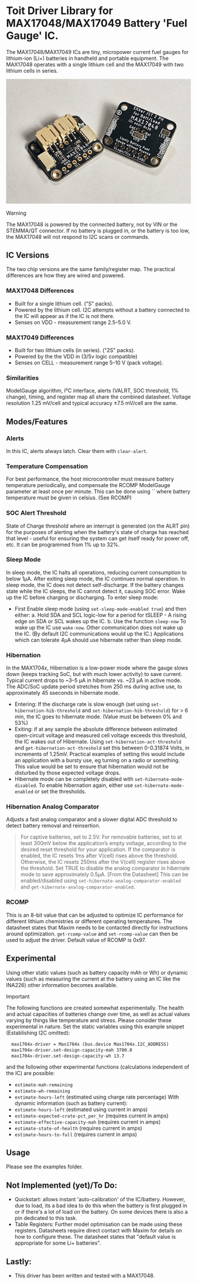 # Toit Driver Library for MAX17048/MAX17049 Battery 'Fuel Gauge' IC.

The MAX17048/MAX17049 ICs are tiny, micropower current fuel gauges for lithium-ion (Li+) batteries in handheld and portable equipment. The MAX17048 operates with a single lithium cell and the MAX17049 with two lithium cells in series.

![Front and back of a module with a BH1750](images/adafruit-max17048.jpg)

> [!WARNING]
> The MAX17048 is powered by the connected battery, not by VIN or the STEMMA/QT connector.
> If no battery is plugged in, or the battery is too low, the MAX17048 will not respond to I2C scans or commands.

## IC Versions
The two chip versions are the same family/register map.  The practical differences are how they are wired and powered.
### MAX17048 Differences
* Built for a single lithium cell. ("S" packs).
* Powered by the lithium cell.  I2C attempts without a battery connected to the IC will appear as if the IC is not there.
* Senses on VDD - measurement range 2.5–5.0 V.
### MAX17049 Differences
* Built for two lithium cells (in series). ("2S" packs).
* Powered by the the VDD in (3/5v logic compatible)
* Senses on CELL - measurement range 5–10 V (pack voltage).
### Similarities
ModelGauge algorithm, I²C interface, alerts (VALRT, SOC threshold, 1% change), timing, and register map all share the combined datasheet. Voltage resolution 1.25 mV/cell and typical accuracy ±7.5 mV/cell are the same.

## Modes/Features
### Alerts
In this IC, alerts always latch.  Clear them with `clear-alert`.

### Temperature Compensation
For best performance, the host microcontroller must measure battery temperature periodically, and compensate the RCOMP ModelGauge parameter at least once per minute.  This can be done using `` where battery temperature must be given in celsius.  (See RCOMP)

### SOC Alert Threshold
State of Charge threshold where an interrupt is generated (on the ALRT pin) for the purposes of alerting when the battery's state of charge has reached that level - useful for ensuring the system can get itself ready for power off, etc.  It can be programmed from 1% up to 32%.

### Sleep Mode
In sleep mode, the IC halts all operations, reducing current consumption to below 1μA. After exiting sleep mode, the IC continues normal operation. In sleep mode, the IC does not detect self-discharge. If the battery changes state while the IC sleeps, the IC cannot detect it, causing SOC error. Wake up the IC before charging or discharging. To enter sleep mode:
  - First Enable sleep mode (using `set-sleep-mode-enabled true`) and then either:
    a. Hold SDA and SCL logic-low for a period for tSLEEP - A rising edge on SDA or SCL wakes up the IC.
    b. Use the function `sleep-now` To wake up the IC use `wake-now`.  Other communication does not wake up the IC. (By default I2C communications would up the IC.)
Applications which can tolerate 4μA should use hibernate rather than sleep mode.

### Hibernation
In the MAX1704x, Hibernation is a low-power mode where the gauge slows down (keeps tracking SoC, but with much lower activity) to save current. Typical current drops to ~3–5 µA in hibernate vs. ~23 µA in active mode. The ADC/SoC update period stretches from 250 ms during active use, to approximately 45 sseconds in hibernate mode.
- Entering:  If the discharge rate is slow enough (set using `set-hibernation-hib-threshold` and `set-hibernation-hib-threshold`) for > 6 min, the IC goes to hibernate mode.  (Value must be between 0% and 53%)
- Exiting: if at any sample the absolute difference between estimated open-circuit voltage and measured cell voltage exceeds this threshold, the IC wakes out of Hibernate. Using `set-hibernation-act-threshold` and `get-hibernation-act-threshold` set this between 0-0.31874 Volts, in increments of 1.25mV.  Practical examples of setting this would include an application with a bursty use, eg turning on a radio or something.  This value would be set to ensure that hibernation would not be disturbed by those expected voltage drops.
- Hibernate mode can be completely disabled with `set-hibernate-mode-disabled`.  To enable hibernation again, either use `set-hibernate-mode-enabled` or set the thresholds.

### Hibernation Analog Comparator
Adjusts a fast analog comparator and a slower digital ADC threshold to detect battery removal and reinsertion.
> For captive batteries, set to 2.5V. For removable batteries, set to at least 300mV below the application’s empty voltage, according to the desired reset threshold for your application.  If the comparator is enabled, the IC resets 1ms after V(cell) rises above the threshold. Otherwise, the IC resets 250ms after the V(cell) register rises above the threshold. Set TRUE to disable the analog comparator in hibernate mode to save approximately 0.5μA. [From the Datasheet]
This can be enabled/disabled using `set-hibernate-analog-comparator-enabled` and `get-hibernate-analog-comparator-enabled`.

### RCOMP
This is an 8-bit value that can be adjusted to optimize IC performance for different lithium chemistries or different operating temperatures. The datasheet states that Maxim needs to be contacted directly for instructions around optimization. `get-rcomp-value` and `set-rcomp-value` can then be used to adjust the driver.  Default value of RCOMP is 0x97.

## Experimental
Using other static values (such as battery capacity mAh or Wh) or dynamic values (such as measuring the current at the battery using an IC like the INA226) other information becomes available.
> [!IMPORTANT]
> The following functions are created somewhat experimentally.  The health and actual capacities of batteries change over time, as well as actual values varying by things like temperature and stress.  Please consider these experimental in nature.
Set the static variables using this example snippet (Establishing I2C omitted):
```Toit
  max1704x-driver = Max1704x (bus.device Max1704x.I2C_ADDRESS)
  max1704x-driver.set-design-capacity-mah 3700.0
  max1704x-driver.set-design-capacity-wh 13.7
```
and the following other experimental functions (calculations independent of the IC) are possible:
- `estimate-mah-remaining`
- `estimate-wh-remaining`
- `estimate-hours-left` (estimated using charge rate percentage)
With dynamic information (such as battery current):
- `estimate-hours-left` (estimated using current in amps)
- `estimate-expected-crate-pct_per_hr` (requires current in amps)
- `estimate-effective-capacity-mah` (requires current in amps)
- `estimate-state-of-health` (requires current in amps)
- `estimate-hours-to-full` (requires current in amps)

## Usage
Please see the examples folder.

## Not Implemented (yet)/To Do:
- Quickstart: allows instant 'auto-calibration' of the IC/battery.  However, due to load, its a bad idea to do this when the battery is first plugged in or if there's a lot of load on the battery.  On some devices there is also a pin dedicated to this task.
- Table Registers:  Further model optimisation can be made using these registers.  Datasheets require direct contact with Maxim for details on how to configure these. The datasheet states that "default value is appropriate for some Li+ batteries".

## Lastly:
- This driver has been written and tested with a MAX17048.
